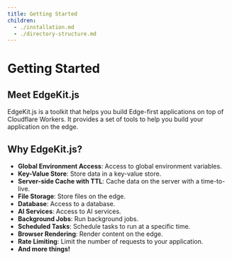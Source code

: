 ```yaml
---
title: Getting Started
children:
  - ./installation.md
  - ./directory-structure.md
---
```


# Getting Started

## Meet EdgeKit.js

EdgeKit.js is a toolkit that helps you build Edge-first applications on top of Cloudflare Workers. It provides a set of tools to help you build your application on the edge.

## Why EdgeKit.js?

- **Global Environment Access**: Access to global environment variables.
- **Key-Value Store**: Store data in a key-value store.
- **Server-side Cache with TTL**: Cache data on the server with a time-to-live.
- **File Storage**: Store files on the edge.
- **Database**: Access to a database.
- **AI Services**: Access to AI services.
- **Background Jobs**: Run background jobs.
- **Scheduled Tasks**: Schedule tasks to run at a specific time.
- **Browser Rendering**: Render content on the edge.
- **Rate Limiting**: Limit the number of requests to your application.
- **And more things!**
